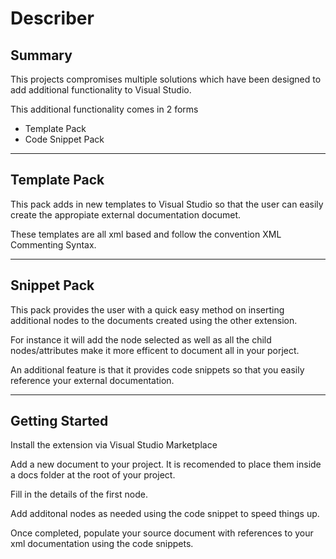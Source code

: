 <h1>Describer</h1>
<h2>Summary</h2>
<p>This projects compromises multiple solutions which have been designed to add additional functionality to Visual Studio. </p>
<p>This additional functionality comes in 2 forms</p>
<ul>
<li>Template Pack</li>
<li>Code Snippet Pack</li>
</ul>
<hr />
<h2>Template Pack</h2>
<p>This pack adds in new templates to Visual Studio so that the user can easily create the appropiate external documentation documet.</p>
<p>These templates are all xml based and follow the convention XML Commenting Syntax.</p>
<hr />
<h2>Snippet Pack</h2>
<p>This pack provides the user with a quick easy method on inserting additional nodes to the documents created using the other extension.</p>
<p>For instance it will add the node selected as well as all the child nodes/attributes make it more efficent to document all in your porject.</p>
<p>An additional feature is that it provides code snippets so that you easily reference your external documentation.</p>
<hr />
<h2>Getting Started</h2>
<p>Install the extension via Visual Studio Marketplace</p>
<p>Add a new document to your project. It is recomended to place them inside a docs folder at the root of your project.</p>
<p>Fill in the details of the first node.</p>
<p>Add additonal nodes as needed using the code snippet to speed things up.</p>
<p>Once completed, populate your source document with references to your xml documentation using the code snippets.</P>